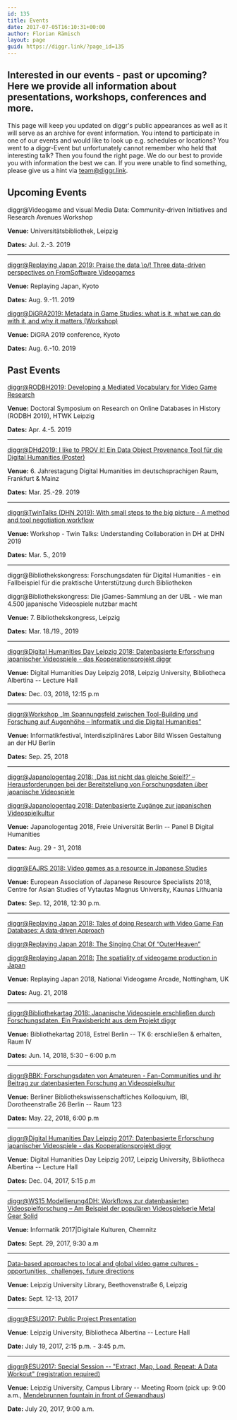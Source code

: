 ```yaml
---
id: 135
title: Events
date: 2017-07-05T16:10:31+00:00
author: Florian Rämisch
layout: page
guid: https://diggr.link/?page_id=135
---
```

## Interested in our events - past or upcoming? Here we provide all information about presentations, workshops, conferences and more.

This page will keep you updated on diggr's public appearances as well as it will serve as an archive for event information. You intend to participate in one of our events and would like to look up e.g. schedules or locations? You went to a diggr-Event but unfortunately cannot remember who held that interesting talk? Then you found the right page. We do our best to provide you with information the best we can. If you were unable to find something, please give us a hint via <team@diggr.link>.

## Upcoming Events

diggr@Videogame and visual Media Data: Community-driven Initiatives and Research Avenues Workshop

**Venue:** Universitätsbibliothek, Leipzig

**Dates:** Jul. 2.-3. 2019

* * *

[diggr@Replaying Japan 2019: Praise the data \o/! Three data-driven perspectives on FromSoftware Videogames](https://replaying.jp/category/replaying-japan-2019/)

**Venue:** Replaying Japan, Kyoto

**Dates:** Aug. 9.-11. 2019

[diggr@DiGRA2019: Metadata in Game Studies: what is it, what we can do with it, and why it matters (Workshop)](http://www.digra2019.org)

**Venue:** DiGRA 2019 conference, Kyoto

**Dates:** Aug. 6.-10. 2019

## Past Events

[diggr@RODBH2019: Developing a Mediated Vocabulary for Video Game Research](https://pcp-on-web.htwk-leipzig.de/project/page.php?goto=RODBH2019-AcceptedPapers#en)

**Venue:** Doctoral Symposium on Research on Online Databases in History (RODBH 2019), HTWK Leipzig

**Dates:** Apr. 4.-5. 2019

* * *

[diggr@DHd2019: I like to PROV it! Ein Data Object Provenance Tool für die Digital Humanities (Poster)](https://dhd2019.org/programm/do/postersession/poster-202/)

**Venue:** 6. Jahrestagung Digital Humanities im deutschsprachigen Raum, Frankfurt & Mainz

**Dates:** Mar. 25.-29. 2019

* * *

[diggr@TwinTalks (DHN 2019): With small steps to the big picture - A method and tool negotiation workflow](https://www.clarin.eu/event/2019/twintalksdhn2019)

<p class="page-header">
  <strong>Venue: </strong>Workshop - Twin Talks: Understanding Collaboration in DH at DHN 2019
</p>

**Dates:** Mar. 5., 2019

* * *

diggr@Bibliothekskongress: <span class="title ng-binding">Forschungsdaten für Digital Humanities - ein Fallbeispiel für die praktische Unterstützung durch Bibliotheken</span>

diggr@Bibliothekskongress: <span class="presentation-title ng-binding">Die jGames-Sammlung an der UBL - wie man 4.500 japanische Videospiele nutzbar macht</span>

**Venue:** 7. Bibliothekskongress, Leipzig

**Dates:** Mar. 18./19., 2019

* * *

[diggr@Digital Humanities Day Leipzig 2018: Datenbasierte Erforschung japanischer Videospiele - das Kooperationsprojekt diggr](https://fdhl.info/dhdl2018/)

**Venue:** Digital Humanities Day Leipzig 2018, Leipzig University, Bibliotheca Albertina -- Lecture Hall

**Dates:** Dec. 03, 2018, 12:15 p.m

* * *

[diggr@Workshop „Im Spannungsfeld zwischen Tool-Building und Forschung auf Augenhöhe – Informatik und die Digital Humanities"](https://drive.google.com/file/d/1Fpd3hkCJg1brbeE7lDn_o3UaOB3I3tSY/view)

**Venue:** Informatikfestival, Interdisziplinäres Labor Bild Wissen Gestaltung an der HU Berlin

**Dates:** Sep. 25, 2018

* * *

[diggr@Japanologentag 2018: <span class="presentation-title ng-binding">,Das ist nicht das gleiche Spiel!?‘ – Herausforderungen bei der Bereitstellung von Forschungsdaten über japanische Videospiele</span>](http://berlin.japanologentag.org/index.php?id=1516114797565)

[diggr@Japanologentag 2018: Datenbasierte Zugänge zur japanischen Videospielkultur](http://berlin.japanologentag.org/index.php?id=1516114797565)

**Venue:** Japanologentag 2018, Freie Universität Berlin -- <span class="type ng-binding ng-scope">Panel B Digital Humanities</span>

**Dates:** Aug. 29 - 31, 2018

* * *

[diggr@EAJRS 2018: Video games as a resource in Japanese Studies](https://www.eajrs.net/)

**Venue:** <span lang="EN-US">E</span><span lang="EN-US">uropean </span><span lang="EN-US">A</span><span lang="EN-US">ssociation of </span><span lang="EN-US">J</span><span lang="EN-US">apanese </span><span lang="EN-US">R</span><span lang="EN-US">esource </span><span lang="EN-US">S</span><span lang="EN-US">pecialists </span>2018, Centre for Asian Studies of Vytautas Magnus University, Kaunas Lithuania

**Dates:** Sep. 12, 2018, 12:30 p.m.

* * *

[diggr@Replaying Japan 2018: <span style="font-family: arial, helvetica, sans-serif;">Tales of doing Research with Video Game Fan Databases: A data-driven Approach</span>](https://replaying.jp/)

[diggr@Replaying Japan 2018: The Singing Chat Of “OuterHeaven”](https://replaying.jp/)

[diggr@](https://replaying.jp/)[Replaying Japan 2018:](https://replaying.jp/) [The spatiality of videogame production in Japan](https://replaying.jp/)

**Venue:** Replaying Japan 2018, <span class="room ng-binding">National Videogame Arcade, Nottingham, UK</span>

**Dates:** Aug. 21, 2018

* * *

[diggr@Bibliothekartag 2018: <span class="presentation-title ng-binding">Japanische Videospiele erschließen durch Forschungsdaten. Ein Praxisbericht aus dem Projekt diggr</span>](https://opus4.kobv.de/opus4-bib-info/frontdoor/index/index/docId/3619)

**Venue:** Bibliothekartag 2018, Estrel Berlin -- <span class="type ng-binding ng-scope">TK 6: erschließen & erhalten,</span> <span class="room ng-binding">Raum IV</span>

**Dates:** Jun. 14, 2018, 5<span class="ng-binding">:30 – 6:00</span> p.m

* * *

[diggr@BBK: Forschungsdaten von Amateuren - Fan-Communities und ihr Beitrag zur datenbasierten Forschung an Videospielkultur](https://www.ibi.hu-berlin.de/de/bbk/abstracts/ss18/videospielkultur)

**Venue:** Berliner Bibliothekswissenschaftliches Kolloquium, IBI, Dorotheenstraße 26 Berlin -- <span class="type ng-binding ng-scope">Raum 123</span>

**Dates:** May. 22, 2018, <span class="ng-binding">6:00</span> p.m

* * *

[diggr@Digital Humanities Day Leipzig 2017: Datenbasierte Erforschung japanischer Videospiele - das Kooperationsprojekt diggr](https://www.saw-leipzig.de/de/aktuelles/digital-humanities-day-leipzig-2017)

**Venue:** Digital Humanities Day Leipzig 2017, Leipzig University, Bibliotheca Albertina -- Lecture Hall

**Dates:** Dec. 04, 2017, 5:15 p.m

* * *

[diggr@WS15 Modellierung4DH: Workflows zur datenbasierten Videospielforschung – Am Beispiel der populären Videospielserie Metal Gear Solid](https://informatik2017.de/ws15-modellierung4dh/)

**Venue:** Informatik 2017\|Digitale Kulturen, Chemnitz

**Dates:** Sept. 29, 2017, 9:30 a.m

* * *

[Data-based approaches to local and global video game cultures - opportunities,  challenges, future directions](/events/diggr-workshop-september-2017/)

**Venue:** Leipzig University Library, Beethovenstraße 6, Leipzig

**Dates:** Sept. 12-13, 2017

* * *

[diggr@ESU2017: Public Project Presentation](/events/diggr_at_esu_2017-public-project-presentation/)

**Venue**: Leipzig University, Bibliotheca Albertina -- Lecture Hall

**Date:** July 19, 2017, 2:15 p.m. - 3:45 p.m.

* * *

[diggr@ESU2017: Special Session -- "Extract, Map, Load, Repeat: A Data Workout" (registration required)](/events/diggr_at_esu_2017-special-session/)

**Venue:** Leipzig University, Campus Library -- Meeting Room (pick up: 9:00 a.m., [Mendebrunnen fountain in front of Gewandhaus](https://www.google.de/maps/place/Mendebrunnen/@51.3384783,12.3786098,17z/data=!3m1!4b1!4m5!3m4!1s0x47a6f824bacb8a59:0x7cae75e0473c207b!8m2!3d51.338475!4d12.3807985))

**Date:** July 20, 2017, 9:00 a.m.
